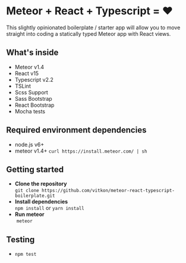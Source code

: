 # Meteor + React + Typescript = ❤️
This slightly opinionated boilerplate / starter app will allow you to move straight into coding a statically typed Meteor app with React views.

## What's inside
- Meteor v1.4
- React v15
- Typescript v2.2
- TSLint
- Scss Support
- Sass Bootstrap
- React Bootstrap
- Mocha tests

## Required environment dependencies
- node.js v6+
- meteor v1.4+ `curl https://install.meteor.com/ | sh`

## Getting started
- **Clone the repository**  
  `git clone https://github.com/vitkon/meteor-react-typescript-boilerplate.git`
- **Install dependencies**  
  `npm install` or `yarn install`
- **Run meteor**  
  `meteor`
  
## Testing
- `npm test`
